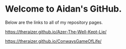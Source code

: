 # Welcome to Aidan's GitHub.

Below are the links to all of my repository pages.

https://theraizer.github.io/Azer-The-Well-Kept-Lie/

https://theraizer.github.io/ConwaysGameOfLife/

